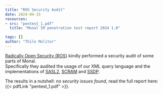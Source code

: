 ```yaml
---
title: "ROS Security Audit"
date: 2024-04-15
resources:
- src: "pentest_1.pdf"
  title: "Monal IM penetration test report 2024 1.0"

tags: []
author: "Thilo Molitor"
---
```


<a href="https://www.radicallyopensecurity.com/">Radically Open Security (ROS)</a> kindly performed a security audit of some parts of Monal.  
Specifically they audited the usage of our XML query language and the implementations of <a href="https://xmpp.org/extensions/xep-0388.html">SASL2</a>, <a href="https://datatracker.ietf.org/doc/html/rfc5802">SCRAM</a> and <a href="https://xmpp.org/extensions/xep-0474.html">SSDP</a>.

The results in a nutshell: *no security issues found*, read the full report here: {{< pdfLink "pentest_1.pdf" >}}.
